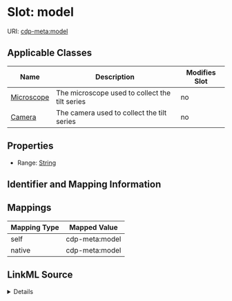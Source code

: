 

# Slot: model

URI: [cdp-meta:model](metadatamodel)



<!-- no inheritance hierarchy -->





## Applicable Classes

| Name | Description | Modifies Slot |
| --- | --- | --- |
| [Microscope](Microscope.md) | The microscope used to collect the tilt series |  no  |
| [Camera](Camera.md) | The camera used to collect the tilt series |  no  |







## Properties

* Range: [String](String.md)





## Identifier and Mapping Information








## Mappings

| Mapping Type | Mapped Value |
| ---  | ---  |
| self | cdp-meta:model |
| native | cdp-meta:model |




## LinkML Source

<details>
```yaml
name: model
alias: model
domain_of:
- Camera
- Microscope
range: string

```
</details>